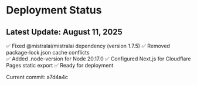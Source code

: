 # Deployment Status

## Latest Update: August 11, 2025

✅ Fixed @mistralai/mistralai dependency (version 1.7.5)
✅ Removed package-lock.json cache conflicts  
✅ Added .node-version for Node 20.17.0
✅ Configured Next.js for Cloudflare Pages static export
✅ Ready for deployment

Current commit: a7d4a4c
